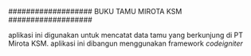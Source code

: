 ###################
BUKU TAMU MIROTA KSM
###################

aplikasi ini digunakan untuk mencatat data tamu yang berkunjung di PT Mirota KSM. aplikasi ini dibangun menggunakan framework *codeigniter*